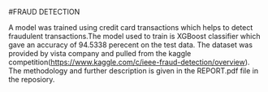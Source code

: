 #FRAUD DETECTION

A model was trained using credit card transactions which helps to detect fraudulent transactions.The model used to train is XGBoost classifier which gave an accuracy of 94.5338 perecent on the test data. The dataset was provided by vista company and pulled from the kaggle competition(https://www.kaggle.com/c/ieee-fraud-detection/overview). The methodology and further description is given in the REPORT.pdf file in the reposiory.
